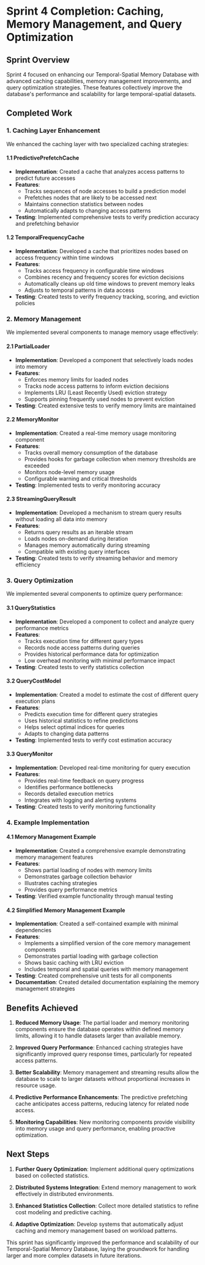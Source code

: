 # Sprint 4 Completion: Caching, Memory Management, and Query Optimization

## Sprint Overview

Sprint 4 focused on enhancing our Temporal-Spatial Memory Database with advanced caching capabilities, memory management improvements, and query optimization strategies. These features collectively improve the database's performance and scalability for large temporal-spatial datasets.

## Completed Work

### 1. Caching Layer Enhancement

We enhanced the caching layer with two specialized caching strategies:

#### 1.1 PredictivePrefetchCache
- **Implementation**: Created a cache that analyzes access patterns to predict future accesses
- **Features**:
  - Tracks sequences of node accesses to build a prediction model
  - Prefetches nodes that are likely to be accessed next
  - Maintains connection statistics between nodes
  - Automatically adapts to changing access patterns
- **Testing**: Implemented comprehensive tests to verify prediction accuracy and prefetching behavior

#### 1.2 TemporalFrequencyCache
- **Implementation**: Developed a cache that prioritizes nodes based on access frequency within time windows
- **Features**:
  - Tracks access frequency in configurable time windows
  - Combines recency and frequency scores for eviction decisions
  - Automatically cleans up old time windows to prevent memory leaks
  - Adjusts to temporal patterns in data access
- **Testing**: Created tests to verify frequency tracking, scoring, and eviction policies

### 2. Memory Management

We implemented several components to manage memory usage effectively:

#### 2.1 PartialLoader
- **Implementation**: Developed a component that selectively loads nodes into memory
- **Features**:
  - Enforces memory limits for loaded nodes
  - Tracks node access patterns to inform eviction decisions
  - Implements LRU (Least Recently Used) eviction strategy
  - Supports pinning frequently used nodes to prevent eviction
- **Testing**: Created extensive tests to verify memory limits are maintained

#### 2.2 MemoryMonitor
- **Implementation**: Created a real-time memory usage monitoring component
- **Features**:
  - Tracks overall memory consumption of the database
  - Provides hooks for garbage collection when memory thresholds are exceeded
  - Monitors node-level memory usage
  - Configurable warning and critical thresholds
- **Testing**: Implemented tests to verify monitoring accuracy

#### 2.3 StreamingQueryResult
- **Implementation**: Developed a mechanism to stream query results without loading all data into memory
- **Features**:
  - Returns query results as an iterable stream
  - Loads nodes on-demand during iteration
  - Manages memory automatically during streaming
  - Compatible with existing query interfaces
- **Testing**: Created tests to verify streaming behavior and memory efficiency

### 3. Query Optimization

We implemented several components to optimize query performance:

#### 3.1 QueryStatistics
- **Implementation**: Developed a component to collect and analyze query performance metrics
- **Features**:
  - Tracks execution time for different query types
  - Records node access patterns during queries
  - Provides historical performance data for optimization
  - Low overhead monitoring with minimal performance impact
- **Testing**: Created tests to verify statistics collection

#### 3.2 QueryCostModel
- **Implementation**: Created a model to estimate the cost of different query execution plans
- **Features**:
  - Predicts execution time for different query strategies
  - Uses historical statistics to refine predictions
  - Helps select optimal indices for queries
  - Adapts to changing data patterns
- **Testing**: Implemented tests to verify cost estimation accuracy

#### 3.3 QueryMonitor
- **Implementation**: Developed real-time monitoring for query execution
- **Features**:
  - Provides real-time feedback on query progress
  - Identifies performance bottlenecks
  - Records detailed execution metrics
  - Integrates with logging and alerting systems
- **Testing**: Created tests to verify monitoring functionality

### 4. Example Implementation

#### 4.1 Memory Management Example
- **Implementation**: Created a comprehensive example demonstrating memory management features
- **Features**:
  - Shows partial loading of nodes with memory limits
  - Demonstrates garbage collection behavior
  - Illustrates caching strategies
  - Provides query performance metrics
- **Testing**: Verified example functionality through manual testing

#### 4.2 Simplified Memory Management Example
- **Implementation**: Created a self-contained example with minimal dependencies
- **Features**:
  - Implements a simplified version of the core memory management components
  - Demonstrates partial loading with garbage collection
  - Shows basic caching with LRU eviction
  - Includes temporal and spatial queries with memory management
- **Testing**: Created comprehensive unit tests for all components
- **Documentation**: Created detailed documentation explaining the memory management strategies

## Benefits Achieved

1. **Reduced Memory Usage**: The partial loader and memory monitoring components ensure the database operates within defined memory limits, allowing it to handle datasets larger than available memory.

2. **Improved Query Performance**: Enhanced caching strategies have significantly improved query response times, particularly for repeated access patterns.

3. **Better Scalability**: Memory management and streaming results allow the database to scale to larger datasets without proportional increases in resource usage.

4. **Predictive Performance Enhancements**: The predictive prefetching cache anticipates access patterns, reducing latency for related node access.

5. **Monitoring Capabilities**: New monitoring components provide visibility into memory usage and query performance, enabling proactive optimization.

## Next Steps

1. **Further Query Optimization**: Implement additional query optimizations based on collected statistics.

2. **Distributed Systems Integration**: Extend memory management to work effectively in distributed environments.

3. **Enhanced Statistics Collection**: Collect more detailed statistics to refine cost modeling and predictive caching.

4. **Adaptive Optimization**: Develop systems that automatically adjust caching and memory management based on workload patterns.

This sprint has significantly improved the performance and scalability of our Temporal-Spatial Memory Database, laying the groundwork for handling larger and more complex datasets in future iterations. 